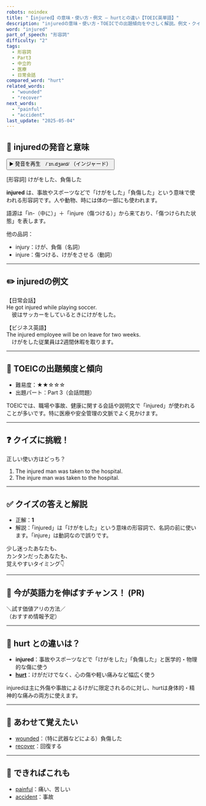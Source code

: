 ```yaml
---
robots: noindex
title: "【injured】の意味・使い方・例文 ― hurtとの違い【TOEIC英単語】"
description: "injuredの意味・使い方・TOEICでの出題傾向をやさしく解説。例文・クイズ付きでhurtとの違いもわかりやすく学べます。"
word: "injured"
part_of_speech: "形容詞"
difficulty: "2"
tags:
  - 形容詞
  - Part3
  - 中立的
  - 医療
  - 日常会話
compared_word: "hurt"
related_words:
  - "wounded"
  - "recover"
next_words:
  - "painful"
  - "accident"
last_update: "2025-05-04"
---
```


## 🔰 injuredの発音と意味

<button class="play-audio" onclick="playTTS('injured')">
  <span class="play-audio-main">
    ▶️ 発音を再生　/ˈɪn.dʒərd/
  </span>
  <span class="play-audio-sub">
    （インジャード）
  </span>
</button>

[形容詞] けがをした、負傷した

**injured** は、事故やスポーツなどで「けがをした」「負傷した」という意味で使われる形容詞です。人や動物、時には体の一部にも使われます。

語源は「in-（中に）」＋「injure（傷つける）」から来ており、「傷つけられた状態」を表します。

他の品詞：  
- injury：けが、負傷（名詞）
- injure：傷つける、けがをさせる（動詞）

---

## ✏️ injuredの例文

【日常会話】  
He got injured while playing soccer.  
　彼はサッカーをしているときにけがをした。

【ビジネス英語】  
The injured employee will be on leave for two weeks.  
　けがをした従業員は2週間休暇を取ります。

---

## 🎯 TOEICの出題頻度と傾向

- 難易度：★★☆☆☆
- 出題パート：Part 3（会話問題）

TOEICでは、職場や事故、健康に関する会話や説明文で「injured」が使われることが多いです。特に医療や安全管理の文脈でよく見かけます。

---

## ❓ クイズに挑戦！

正しい使い方はどっち？

1. The injured man was taken to the hospital.  
2. The injure man was taken to the hospital.

---

## ✅ クイズの答えと解説

- 正解：**1**
- 解説：「injured」は「けがをした」という意味の形容詞で、名詞の前に使います。「injure」は動詞なので誤りです。

少し迷ったあなたも、  
カンタンだったあなたも、  
覚えやすいタイミング👇️

---

## 🚀 今が英語力を伸ばすチャンス！ (PR)

<div class="info-center">
＼試す価値アリの方法／<br>  
（おすすめ情報予定）
</div>

---

## 🤔  hurt との違いは？

- **injured**：事故やスポーツなどで「けがをした」「負傷した」と医学的・物理的な傷に使う
- **[hurt](/word/hurt/)**：けがだけでなく、心の傷や軽い痛みなど幅広く使う

injuredは主に外傷や事故によるけがに限定されるのに対し、hurtは身体的・精神的な痛みの両方に使えます。

---

## 🧩 あわせて覚えたい

- [wounded](/word/wounded/)：（特に武器などによる）負傷した
- [recover](/word/recover/)：回復する

---

## 📖 できればこれも

- [painful](/word/painful/)：痛い、苦しい
- [accident](/word/accident/)：事故

<!-- cvid: aid31_bid19 -->
